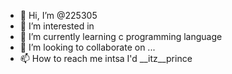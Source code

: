 - 👋 Hi, I’m @225305
- 👀 I’m interested in 
- 🌱 I’m currently learning c programming language
- 💞️ I’m looking to collaborate on ...
- 📫 How to reach me intsa I'd __itz__prince

<!---
225305/225305 is a ✨ special ✨ repository because its `README.md` (this file) appears on your GitHub profile.
You can click the Preview link to take a look at your changes.
--->
